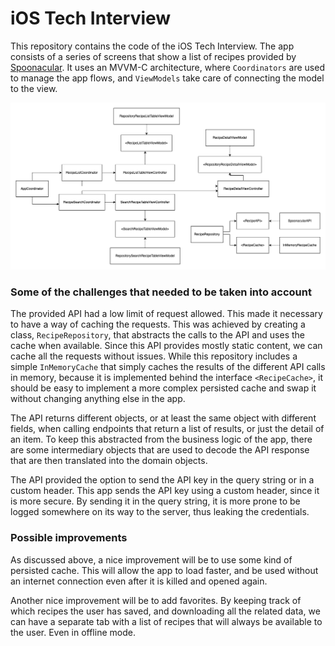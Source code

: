 

# iOS Tech Interview
This repository contains the code of the iOS Tech Interview.
The app consists of a series of screens that show a list of recipes provided by [Spoonacular](https://spoonacular.com/food-api).
It uses an MVVM-C architecture, where `Coordinators` are used to manage the app flows, and `ViewModels` take care of connecting the model to the view.

![Architecture](Architecture.png)

### Some of the challenges that needed to be taken into account
The provided API had a low limit of request allowed. This made it necessary to have a way of caching the requests. This was achieved by creating a class, `RecipeRepository`, that abstracts the calls to the API and uses the cache when available. Since this API provides mostly static content, we can cache all the requests without issues. While this repository includes a simple `InMemoryCache` that simply caches the results of the different API calls in memory, because it is implemented behind the interface `<RecipeCache>`, it should be easy to implement a more complex persisted cache and swap it without changing anything else in the app. 

The API returns different objects, or at least the same object with different fields, when calling endpoints that return a list of results, or just the detail of an item.
To keep this abstracted from the business logic of the app, there are some intermediary objects that are used to decode the API response that are then translated into the domain objects.

The API provided the option to send the API key in the query string or in a custom header. This app sends the API key using a custom header, since it is more secure. By sending it in the query string, it is more prone to be logged somewhere on its way to the server, thus leaking the credentials.

### Possible improvements
As discussed above, a nice improvement will be to use some kind of persisted cache. This will allow the app to load faster, and be used without an internet connection even after it is killed and opened again.

Another nice improvement will be to add favorites. By keeping track of which recipes the user has saved, and downloading all the related data, we can have a separate tab with a list of recipes that will always be available to the user. Even in offline mode.
